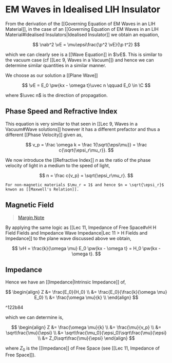 # EM Waves in Idealised LIH Insulator

From the derivation of the [[Governing Equation of EM Waves in an LIH Material]], in the case of an [[Governing Equation of EM Waves in an LIH Material#Idealised Insulators|Idealised Insulator]] we obtain an equation,

$$
\nab^2 \vE =
\mu\epsi\frac{\p^2 \vE}{\p t^2}
$$

which we can clearly see is a [[Wave Equation]] in $\vE$. This is similar to the vacuum case (cf [[Lec 9, Waves in a Vacuum]]) and hence we can determine similar quantities in a similar manner. 

We choose as our solution a [[Plane Wave]]

$$
\vE = E_0 \pw{kx - \omega t}\uvec n
\qquad E_0 \in \C
$$

where $\uvec n$ is the direction of propagation.


## Phase Speed and Refractive Index

This equation is very similar to that seen in [[Lec 9, Waves in a Vacuum#Wave solutions]] however it has a different prefactor and thus a different [[Phase Velocity]] given as,

$$ v_p = \frac \omega k = \frac 1{\sqrt{\epsi\mu}} = \frac c{\sqrt{\epsi_r\mu_r}}. $$

We now introduce the [[Refractive Index]] $n$ as the ratio of the phase velocity of light in a medium to the speed of light,

$$
n = \frac c{v_p} = \sqrt{\epsi_r\mu_r}.
$$

```ad-note
For non-magnetic materials $\mu_r = 1$ and hence $n = \sqrt{\epsi_r}$ knwon as [[Maxwell's Relation]].
```

## Magnetic Field
> [Margin Note](marginnote3app://note/2EDA3946-9AC0-459E-9C86-A99CBF90C797)

By applying the same logic as [[Lec 11, Impedance of Free Space#vH H Field Fields and Impedance Wave Impedance|Lec 11 > H Fields and Impedance]] to the plane wave discussed above we obtain,

$$
\vH = \frac{k}{\omega \mu} E_0 \pw{kx - \omega t} = H_0 \pw{kx - \omega t}.
$$

## Impedance

Hence we have an [[Impedance|Intrinsic Impedance]] of,

$$
\begin{align}
Z
&= \frac{E_0}{H_0} \\
&= \frac{E_0}{\frac{k}{\omega \mu} E_0} \\
&= \frac{\omega \mu}{k} \\
\end{align}
$$

^122b84

which we can determine is,

$$
\begin{align}
Z 
&= \frac{\omega \mu}{k} \\
&= \frac{\mu}{v_p} \\
&= \sqrt\frac{\mu}{\epsi} \\
&= \sqrt\frac{\mu_0}{\epsi_0}\sqrt\frac{\mu}{\epsi} \\
&= Z_0\sqrt\frac{\mu}{\epsi}
\end{align}
$$

where $Z_0$ is the [[Impedance]] of Free Space (see [[Lec 11, Impedance of Free Space]]).
